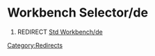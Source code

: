 # Workbench Selector/de
1.  REDIRECT [Std Workbench/de](Std_Workbench/de.md)



[Category:Redirects](Category:Redirects.md)
